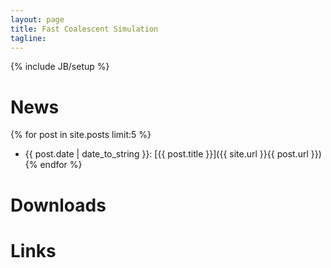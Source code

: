 ```yaml
---
layout: page
title: Fast Coalescent Simulation
tagline: 
---
```

{% include JB/setup %}

# News
{% for post in site.posts limit:5 %}    
+ {{ post.date | date_to_string }}: [{{ post.title }}]({{ site.url }}{{ post.url }})
{% endfor %}

# Downloads

# Links
